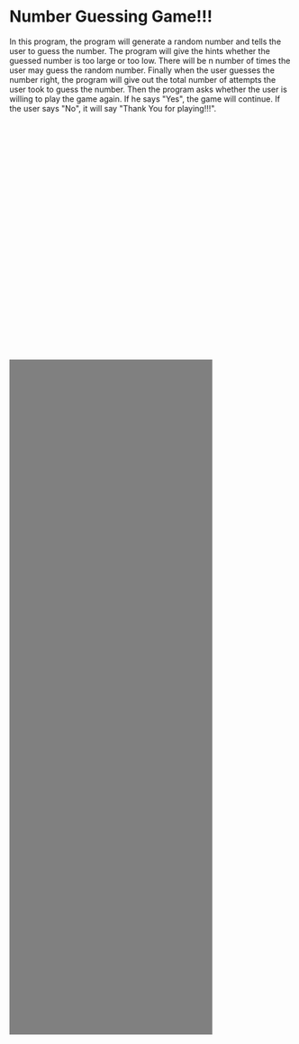 <h1 style="text-decoration:underline solid grey 30vh">Number Guessing Game!!!</h1>
In this program, the program will generate a random number and tells the user to guess the number. The program will give the hints whether the guessed number is too large or too low. There will be n number of times the user may guess the random number. Finally when the user guesses the number right, the program will give out the total number of attempts the user took to guess the number. Then the program asks whether the user is willing to play the game again. If he says "Yes", the game will continue. If the user says "No", it will say "Thank You for playing!!!".
